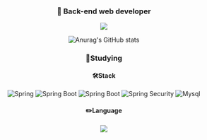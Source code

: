 <div align=center>
  
### 👋 Back-end web developer

  <a href="" target="_blank"><img src="https://img.shields.io/badge/notion-000000?style=for-the-badge&logo=notion&logoColor=white"/></a>

![Anurag's GitHub stats](https://github-readme-stats.vercel.app/api?username=yawning5&show_icons=true&theme=radical)

### :book:Studying

#### 🛠️Stack
![Spring](https://img.shields.io/badge/spring-6DB33F?style=for-the-badge&logo=spring&logoColor=white)
![Spring Boot](https://img.shields.io/badge/spring_data_jdbc-6DB33F?style=for-the-badge&logo=springboot&logoColor=white)
![Spring Boot](https://img.shields.io/badge/spring_data_jpa-6DB33F?style=for-the-badge&logo=springboot&logoColor=white)
![Spring Security](https://img.shields.io/badge/spring_security-6DB33F?style=for-the-badge&logo=springsecurity&logoColor=white)
![Mysql](https://img.shields.io/badge/mysql-4479A1?style=for-the-badge&logo=mysql&logoColor=white)

#### ✏️Language
<img src="https://img.shields.io/badge/java-%23007396.svg?&style=for-the-badge&logo=java&logoColor=white" />

  
  <div/>
<!--
**yawning5/yawning5** is a ✨ _special_ ✨ repository because its `README.md` (this file) appears on your GitHub profile.

Here are some ideas to get you started:

- 🔭 I’m currently working on ...
- 🌱 I’m currently learning ...
- 👯 I’m looking to collaborate on ...
- 🤔 I’m looking for help with ...
- 💬 Ask me about ...
- 📫 How to reach me: ...
- 😄 Pronouns: ...
- ⚡ Fun fact: ...
-->
